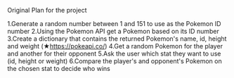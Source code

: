 Original Plan for the project

1.Generate a random number between 1 and 151 to use as the Pokemon ID number
2.Using the Pokemon API get a Pokemon based on its ID number
3.Create a dictionary that contains the returned Pokemon's name, id, height and weight (★https://pokeapi.co/​)
4.Get a random Pokemon for the player and another for their opponent
5.Ask the user which stat they want to use (id, height or weight)
6.Compare the player's and opponent's Pokemon on the chosen stat to decide who wins



